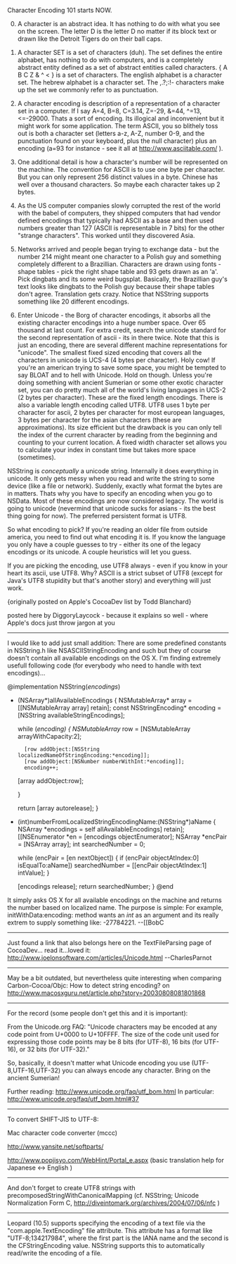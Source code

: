 Character Encoding 101 starts NOW.

0) A character is an abstract idea.  It has nothing to do with what you see on the screen.  The letter D is the letter D no matter if its block text or drawn like the Detroit Tigers do on their ball caps.

1) A character SET is a set of characters (duh).  The set defines the entire alphabet, has nothing to do with computers, and is a completely abstract entity defined as a set of abstract entities called characters.  { A B C Z & ^ <  } is a set of characters.  The english alphabet is a character set.  The hebrew alphabet is a character set. The ,.?;:!- characters make up the set we commonly refer to as punctuation.

2) A character encoding is description of a representation of a character set in a computer.  If I say A=4, B=8, C=3.14, Z=-29, &=44, ^=13, <=-29000.  Thats a sort of encoding.  Its illogical and inconvenient but it might work for some application.  The term ASCII, you so blithely toss out is both a character set (letters a-z, A-Z, number 0-9, and the punctuation found on your keyboard, plus the null character) plus an encoding (a=93 for instance - see it all at http://www.asciitable.com/ ).

3) One additional detail is how a character's number will be represented on the machine.  The convention for ASCII is to use one byte per character.  But you can only represent 256 distinct values in a byte.  Chinese has well over a thousand characters.  So maybe each character takes up 2 bytes.

4) As the US computer companies slowly corrupted the rest of the world with the babel of computers, they shipped computers that had vendor defined encodings that typically had ASCII as a base and then used numbers greater than 127 (ASCII is representable in 7 bits) for the other "strange characters".  This worked until they discovered Asia.

5) Networks arrived and people began trying to exchange data - but the number 214 might meant one character to a Polish guy and something completely different to a Brazillian.  Characters are drawn using fonts - shape tables - pick the right shape table and 93 gets drawn as an 'a'.  Pick dingbats and its some weird bugsplat.  Basically, the Brazillian guy's text looks like dingbats to the Polish guy because their shape tables don't agree.  Translation gets crazy.  Notice that NSString supports something like 20 different encodings.

6) Enter Unicode - the Borg of character encodings, it absorbs all the existing character encodings into a huge number space.  Over 65 thousand at last count.  For extra credit, search the unicode standard for the second representation of ascii - its in there twice.  Note that this is just an encoding, there are several different machine representations for "unicode".  The smallest fixed sized encoding that covers all the characters in unicode is UCS-4 (4 bytes per character).  Holy cow!  If you're an american trying to save some space, you might be tempted to say BLOAT and to hell with Unicode.  Hold on though.  Unless you're doing something with ancient Sumerian or some other exotic character set, you can do pretty much all of the world's living languages in UCS-2 (2 bytes per character). These are the fixed length encodings.  There is also a variable length encoding called UTF8.  UTF8 uses 1 byte per character for ascii, 2 bytes per character for most european languages, 3 bytes per character for the asian characters (these are approximations).  Its size efficient but the drawback is you can only tell the index of the current character by reading from the beginning and counting to your current location.  A fixed width character set allows you to calculate your index in constant time but takes more space (sometimes).

NSString is *conceptually* a unicode string.  Internally it does everything in unicode.  It only gets messy when you read and write the string to some device (like a file or network).  Suddenly, exactly what format the bytes are in matters.  Thats why you have to specify an encoding when you go to NSData.  Most of these encodings are now considered legacy.  The world is going to unicode (nevermind that unicode sucks for asians - its the best thing going for now).  The preferred persistent format is UTF8.

So what encoding to pick?  If you're reading an older file from outside america, you need to find out what encoding it is.  If you know the language you only have a couple guesses to try - either its one of the legacy encodings or its unicode.  A couple heuristics will let you guess.

If you are picking the encoding, use UTF8 always - even if you know in your heart its ascii, use UTF8.  Why?  ASCII is a strict subset of UTF8 (except for Java's UTF8 stupidity but that's another story) and everything will just work.

{originally posted on Apple's CocoaDev list by Todd Blanchard}

posted here by DiggoryLaycock - because it explains so well - where Apple's docs just throw jargon at you

----
I would like to add just small addition:
There are some predefined constants in NSString.h like NSASCIIStringEncoding and such but they of course doesn't contain all available encodings on the OS X. I'm finding extremely usefull following code (for everybody who need to handle with text encodings)...
     
@implementation NSString(_encodings_)
- (NSArray*)allAvailableEncodings
{
    NSMutableArray*     array = [[NSMutableArray array] retain];
    const NSStringEncoding*     encoding = [NSString availableStringEncodings];

    while (*encoding) {
	NSMutableArray*	row = [NSMutableArray arrayWithCapacity:2];

        [row addObject:[NSString localizedNameOfStringEncoding:*encoding]];
        [row addObject:[NSNumber numberWithInt:*encoding]];
        encoding++;
	
	[array addObject:row];

    }

    return [array autorelease];
}

- (int)numberFromLocalizedStringEncodingName:(NSString*)aName
{
    NSArray *encodings = self allAvailableEncodings] retain];
    [[NSEnumerator *en = [encodings objectEnumerator];
    NSArray *encPair = [NSArray array];
    int searchedNumber = 0;
    
    while (encPair = [en nextObject])
    {
	if (encPair objectAtIndex:0] isEqualTo:aName])
	    searchedNumber = [[encPair objectAtIndex:1] intValue];
    }

    [encodings release];
    return searchedNumber;
}
@end
 
It simply asks OS X for all available encodings on the machine and returns the number based on localized name. The purpose is simple: For example, initWithData:encoding: method wants an *int* as an argument and its really extrem to supply something like: -27784221.
--[[BobC

----
Just found a link that also belongs here on the TextFileParsing page of CocoaDev... read it...loved it:
http://www.joelonsoftware.com/articles/Unicode.html --CharlesParnot

----
May be a bit outdated, but nevertheless quite interesting when comparing Carbon-Cocoa/Objc: How to detect string encoding? on http://www.macosxguru.net/article.php?story=20030808081801868 

----

For the record (some people don't get this and it is important):

From the Unicode.org FAQ: "Unicode characters may be encoded at any code point from U+0000 to U+10FFFF. The size of the code unit used for expressing those code points may be 8 bits (for UTF-8), 16 bits (for UTF-16), or 32 bits (for UTF-32)."

So, basically, it doesn't matter what Unicode encoding you use (UTF-8,UTF-16,UTF-32) you can always encode any character. Bring on the ancient Sumerian!

Further reading: http://www.unicode.org/faq/utf_bom.html
In particular: http://www.unicode.org/faq/utf_bom.html#37

----
To convert SHIFT-JIS  to UTF-8:  

Mac character code converter (mccc)

http://www.yansite.net/softparts/

http://www.popjisyo.com/WebHint/Portal_e.aspx  (basic translation help for Japanese <-> English )

----
And don't forget to create UTF8 strings with precomposedStringWithCanonicalMapping (cf. NSString; Unicode Normalization Form C, http://diveintomark.org/archives/2004/07/06/nfc )

----

Leopard (10.5) supports specifying the encoding of a text file via the "com.apple.TextEncoding" file attribute. This attribute has a format like "UTF-8;134217984", where the first part is the IANA name and the second is the CFStringEncoding value. NSString supports this to automatically read/write the encoding of a file.
